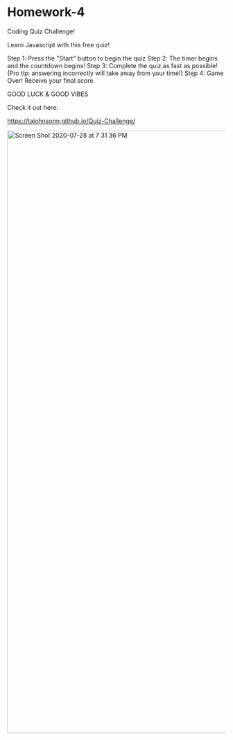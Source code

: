 
# Homework-4
Coding Quiz Challenge!

Learn Javascript with this free quiz!

Step 1: Press the "Start" button to begin the quiz
Step 2: The timer begins and the countdown begins!
Step 3: Complete the quiz as fast as possible! (Pro tip: answering incorrectly will take away from your time!)
Step 4: Game Over! Receive your final score 


GOOD LUCK & GOOD VIBES 

Check it out here: 

https://tajohnsonn.github.io/Quiz-Challenge/

<img width="1386" alt="Screen Shot 2020-07-28 at 7 31 36 PM" src="https://user-images.githubusercontent.com/57122209/88749861-16768b80-d109-11ea-88bd-1dc06c90e1b0.png">

